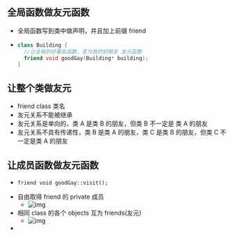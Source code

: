 ## 全局函数做友元函数

* 全局函数写到类中做声明，并且加上前缀 friend

* ```C++
  class Building {
  	//让全局的好基友函数，变为我的好朋友	友元函数
  	friend void goodGay(Building* building);
  }
  ```
## 让整个类做友元

* friend class 类名
* 友元关系不能被继承
* 友元关系是单向的，类 A 是类 B 的朋友，但类 B 不一定是 类 A 的朋友
* 友元关系不具有传递性，类 B 是类 A 的朋友，类 C 是类 B 的朋友，但类 C 不一定是类 A 的朋友
## 让成员函数做友元函数

* `friend void goodGay::visit();`
- 自由取得 friend 的 private 成员
	- ![img](https://gitee.com/doubaoBABAQ/joplin-pics/raw/master/image_1646203763791_0%20(1).png)
- 相同 class 的各个 objects 互为 friends(友元)
	- ![img](https://gitee.com/doubaoBABAQ/joplin-pics/raw/master/image_1646203914136_0%20(1).png)
-